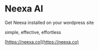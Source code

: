 # Neexa AI 

Get Neexa installed on your wordpress site

simple, effective, effortless

[https://neexa.co](https://neexa.co)
